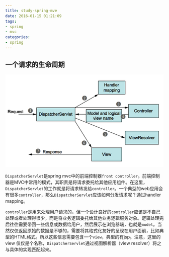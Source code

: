 ```yaml
---
title: study-spring-mve
date: 2016-01-15 01:21:09
tags:
- spring
- mvc
categories:
- spring
---
```


## 一个请求的生命周期

![请求的生命周期](/images/a_request's_life_in_spring_mvc.png)

`DispatcherServlet`是spring mvc中的前端控制器`front controller`。前端控制器是MVC中常用的模式，其职责是将请求委托给其他应用组件。在这里，`DispatcherServlet`的工作就是将请求转发给`controller`。一个典型的web应用会有很多`controller`，那么`DispatcherServlet`应该如何分发请求呢？通过handler mapping。

`controller`是用来处理用户请求的，但一个设计良好的`controller`应该是不自己处理或者处理得很少，而是将业务逻辑委托给其他业务逻辑服务对象。逻辑处理完后往往需要带回一些信息或数据给用户，然后展示在浏览器端，也就是`model`。当然仅仅返回原始的数据是不够的，需要将其格式化友好的呈现在用户面前，比如典型的HTML格式。所以这些信息需要包含一个`view`，典型的有jsp。注意，这里的 view 仅仅是个名称，`DispatcherServlet`通过视图解析器（view resolver）将之与具体的实现匹配起来。










